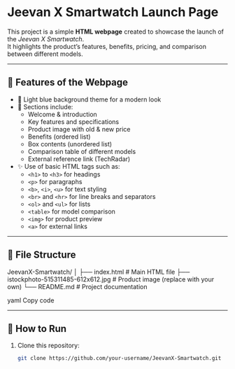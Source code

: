 # Jeevan X Smartwatch Launch Page

This project is a simple **HTML webpage** created to showcase the launch of the *Jeevan X Smartwatch*.  
It highlights the product’s features, benefits, pricing, and comparison between different models.

---

## 📌 Features of the Webpage
- 🎨 Light blue background theme for a modern look  
- 📑 Sections include:
  - Welcome & introduction
  - Key features and specifications
  - Product image with old & new price
  - Benefits (ordered list)
  - Box contents (unordered list)
  - Comparison table of different models
  - External reference link (TechRadar)  
- ✨ Use of basic HTML tags such as:
  - `<h1>` to `<h3>` for headings
  - `<p>` for paragraphs
  - `<b>`, `<i>`, `<u>` for text styling
  - `<br>` and `<hr>` for line breaks and separators
  - `<ol>` and `<ul>` for lists
  - `<table>` for model comparison
  - `<img>` for product preview
  - `<a>` for external links

---

## 📂 File Structure
JeevanX-Smartwatch/
│
├── index.html # Main HTML file
├── istockphoto-515311485-612x612.jpg # Product image (replace with your own)
└── README.md # Project documentation

yaml
Copy code

---

## 🚀 How to Run
1. Clone this repository:
   ```bash
   git clone https://github.com/your-username/JeevanX-Smartwatch.git
